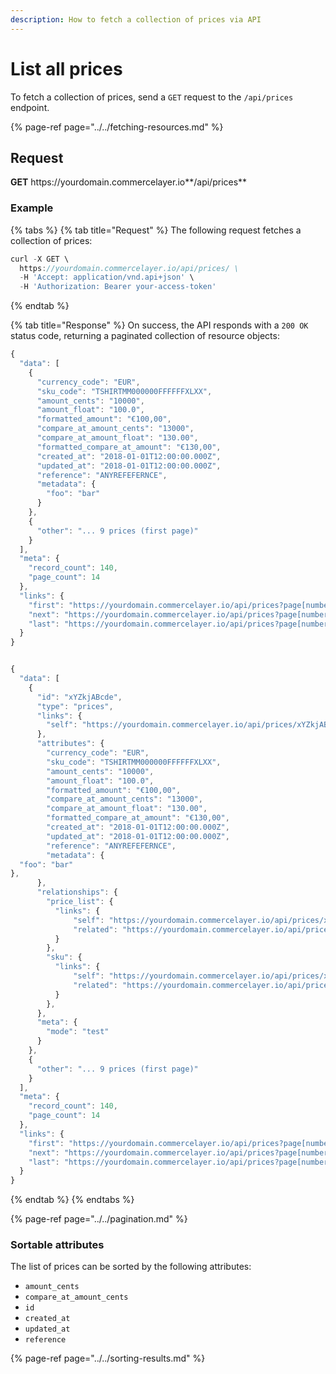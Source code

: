 ```yaml
---
description: How to fetch a collection of prices via API
---
```


# List all prices

To fetch a collection of prices, send a `GET` request to the `/api/prices` endpoint.

{% page-ref page="../../fetching-resources.md" %}

## Request

**GET** https://<i></i>yourdomain.commercelayer.io**/api/prices**

### **Example**

{% tabs %}
{% tab title="Request" %}
The following request fetches a collection of prices:

```javascript
curl -X GET \
  https://yourdomain.commercelayer.io/api/prices/ \
  -H 'Accept: application/vnd.api+json' \
  -H 'Authorization: Bearer your-access-token'
```
{% endtab %}

{% tab title="Response" %}
On success, the API responds with a `200 OK` status code, returning a paginated collection of resource objects:

```javascript
{
  "data": [
    {
      "currency_code": "EUR",
      "sku_code": "TSHIRTMM000000FFFFFFXLXX",
      "amount_cents": "10000",
      "amount_float": "100.0",
      "formatted_amount": "€100,00",
      "compare_at_amount_cents": "13000",
      "compare_at_amount_float": "130.00",
      "formatted_compare_at_amount": "€130,00",
      "created_at": "2018-01-01T12:00:00.000Z",
      "updated_at": "2018-01-01T12:00:00.000Z",
      "reference": "ANYREFEFERNCE",
      "metadata": {
        "foo": "bar"
      }
    },
    {
      "other": "... 9 prices (first page)"
    }
  ],
  "meta": {
    "record_count": 140,
    "page_count": 14
  },
  "links": {
    "first": "https://yourdomain.commercelayer.io/api/prices?page[number]=1&page[size]=10",
    "next": "https://yourdomain.commercelayer.io/api/prices?page[number]=2&page[size]=10",
    "last": "https://yourdomain.commercelayer.io/api/prices?page[number]=14&page[size]=10"
  }
}


{
  "data": [
    {
      "id": "xYZkjABcde",
      "type": "prices",
      "links": {
        "self": "https://yourdomain.commercelayer.io/api/prices/xYZkjABcde"
      },
      "attributes": {
        "currency_code": "EUR",
        "sku_code": "TSHIRTMM000000FFFFFFXLXX",
        "amount_cents": "10000",
        "amount_float": "100.0",
        "formatted_amount": "€100,00",
        "compare_at_amount_cents": "13000",
        "compare_at_amount_float": "130.00",
        "formatted_compare_at_amount": "€130,00",
        "created_at": "2018-01-01T12:00:00.000Z",
        "updated_at": "2018-01-01T12:00:00.000Z",
        "reference": "ANYREFEFERNCE",
        "metadata": {
  "foo": "bar"
},
      },
      "relationships": {
        "price_list": {
          "links": {
              "self": "https://yourdomain.commercelayer.io/api/prices/xYZkjABcde/relationships/price_list",
              "related": "https://yourdomain.commercelayer.io/api/prices/xYZkjABcde/price_list"
          }
        },
        "sku": {
          "links": {
              "self": "https://yourdomain.commercelayer.io/api/prices/xYZkjABcde/relationships/sku",
              "related": "https://yourdomain.commercelayer.io/api/prices/xYZkjABcde/sku"
          }
        },
      },
      "meta": {
        "mode": "test"
      }
    },
    {
      "other": "... 9 prices (first page)"
    }
  ],
  "meta": {
    "record_count": 140,
    "page_count": 14
  },
  "links": {
    "first": "https://yourdomain.commercelayer.io/api/prices?page[number]=1&page[size]=10",
    "next": "https://yourdomain.commercelayer.io/api/prices?page[number]=2&page[size]=10",
    "last": "https://yourdomain.commercelayer.io/api/prices?page[number]=14&page[size]=10"
  }
}
```
{% endtab %}
{% endtabs %}

{% page-ref page="../../pagination.md" %}

### Sortable attributes

The list of prices can be sorted by the following attributes:

* `amount_cents`
* `compare_at_amount_cents`
* `id`
* `created_at`
* `updated_at`
* `reference`

{% page-ref page="../../sorting-results.md" %}
